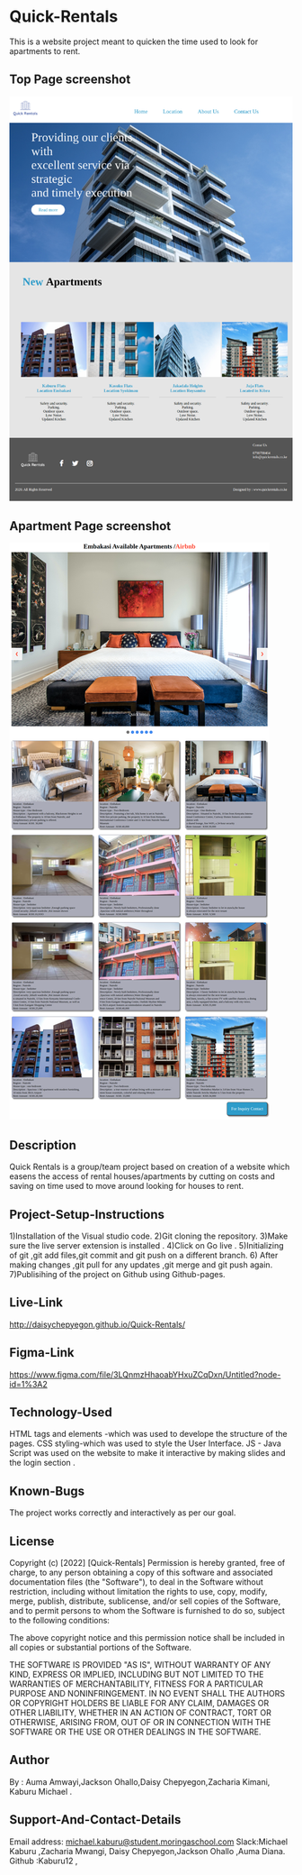 # Quick-Rentals 
This is a website project meant to quicken the time used to look for apartments to rent.

## Top Page screenshot
![image](./assets/images/README.md%20images/quick%20rentals-top.png)

## Apartment Page screenshot
![image](./assets/images/README.md%20images/apartments.png)

## Description
Quick Rentals is a group/team project based on creation of a website which easens the access of rental houses/apartments by cutting on costs and saving on time used to move around looking for houses to rent.

## Project-Setup-Instructions
1)Installation of the Visual studio code.
2)Git cloning the repository.
3)Make sure the live server extension is installed .
4)Click on Go live .
5)Initializing of git ,git add files,git commit and git push on a different branch.
6) After making changes ,git pull for any updates ,git merge and git push again.
7)Publisihing of the project on Github using Github-pages.

## Live-Link
http://daisychepyegon.github.io/Quick-Rentals/

## Figma-Link
https://www.figma.com/file/3LQnmzHhaoabYHxuZCqDxn/Untitled?node-id=1%3A2


## Technology-Used
HTML tags and elements -which was used to develope the structure of the pages. 
CSS styling-which was used to style the User Interface. 
JS - Java Script was used on the website to make it interactive by making slides and the login section .

## Known-Bugs
The project works correctly and interactively as per our goal.

## License
Copyright (c) [2022] [Quick-Rentals] Permission is hereby granted, free of charge, to any person obtaining a copy of this software and associated documentation files (the "Software"), to deal in the Software without restriction, including without limitation the rights to use, copy, modify, merge, publish, distribute, sublicense, and/or sell copies of the Software, and to permit persons to whom the Software is furnished to do so, subject to the following conditions:

The above copyright notice and this permission notice shall be included in all copies or substantial portions of the Software.

THE SOFTWARE IS PROVIDED "AS IS", WITHOUT WARRANTY OF ANY KIND, EXPRESS OR IMPLIED, INCLUDING BUT NOT LIMITED TO THE WARRANTIES OF MERCHANTABILITY, FITNESS FOR A PARTICULAR PURPOSE AND NONINFRINGEMENT. IN NO EVENT SHALL THE AUTHORS OR COPYRIGHT HOLDERS BE LIABLE FOR ANY CLAIM, DAMAGES OR OTHER LIABILITY, WHETHER IN AN ACTION OF CONTRACT, TORT OR OTHERWISE, ARISING FROM, OUT OF OR IN CONNECTION WITH THE SOFTWARE OR THE USE OR OTHER DEALINGS IN THE SOFTWARE.

## Author
By : Auma Amwayi,Jackson Ohallo,Daisy Chepyegon,Zacharia Kimani, Kaburu Michael .

## Support-And-Contact-Details
Email address: michael.kaburu@student.moringaschool.com
Slack:Michael Kaburu ,Zacharia Mwangi, Daisy Chepyegon,Jackson Ohallo ,Auma Diana.
Github :Kaburu12 ,

